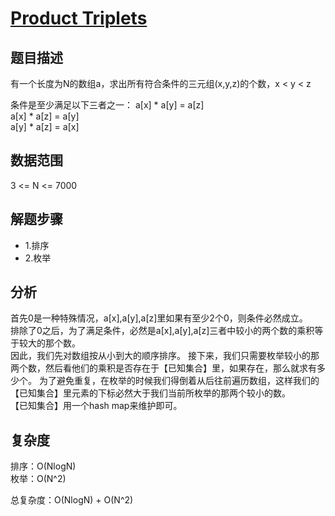 # [Product Triplets](https://code.google.com/codejam/contest/5374486/dashboard#s=p0)

## 题目描述  

有一个长度为N的数组a，求出所有符合条件的三元组(x,y,z)的个数，x < y < z

条件是至少满足以下三者之一：
a[x] * a[y] = a[z]  
a[x] * a[z] = a[y]  
a[y] * a[z] = a[x]  

## 数据范围  

3 <= N <= 7000

## 解题步骤

* 1.排序  
* 2.枚举  

## 分析
首先0是一种特殊情况，a[x],a[y],a[z]里如果有至少2个0，则条件必然成立。  
排除了0之后，为了满足条件，必然是a[x],a[y],a[z]三者中较小的两个数的乘积等于较大的那个数。  
因此，我们先对数组按从小到大的顺序排序。
接下来，我们只需要枚举较小的那两个数，然后看他们的乘积是否存在于【已知集合】里，如果存在，那么就求有多少个。
为了避免重复，在枚举的时候我们得倒着从后往前遍历数组，这样我们的【已知集合】里元素的下标必然大于我们当前所枚举的那两个较小的数。  
【已知集合】用一个hash map来维护即可。  

## 复杂度
排序：O(NlogN)  
枚举：O(N^2)  

总复杂度：O(NlogN) + O(N^2)
